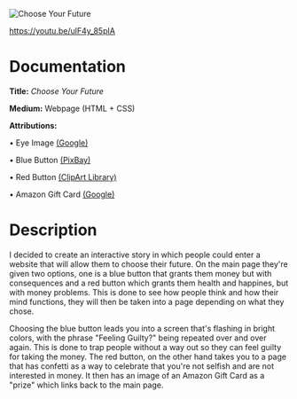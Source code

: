 ![Choose Your Future](https://i.imgur.com/UNhnFlI.jpg)


https://youtu.be/ulF4y_85pIA

# Documentation

**Title:** *Choose Your Future*

**Medium:** Webpage (HTML + CSS)

**Attributions:** 

• Eye Image [(Google)](https://i.ytimg.com/vi/tz_t73rCO6w/hqdefault.jpg)

• Blue Button [(PixBay)](https://pixabay.com/vectors/button-glossy-round-circle-blue-153680/)

• Red Button [(ClipArt Library)](http://clipart-library.com/clipart/906445.htm)

• Amazon Gift Card [(Google)](https://www.thecardcloset.com/tcc/img/gift-cards/50-amazon-digital-gift-card-email-delivery-2x.png)


# Description

I decided to create an interactive story in which people could enter a website that will allow them to choose their future. On the main page they're given two options, one is a blue button that grants them money but with consequences and a red button which grants them health and happines, but with money problems. This is done to see how people think and how their mind functions, they will then be taken into a page depending on what they chose. 

Choosing the blue button leads you into a screen that's flashing in bright colors, with the phrase "Feeling Guilty?" being repeated over and over again. This is done to trap people without a way out so they can feel guilty for taking the money. The red button, on the other hand takes you to a page that has confetti as a way to celebrate that you're not selfish and are not interested in money. It then has an image of an Amazon Gift Card as a "prize" which links back to the main page.
